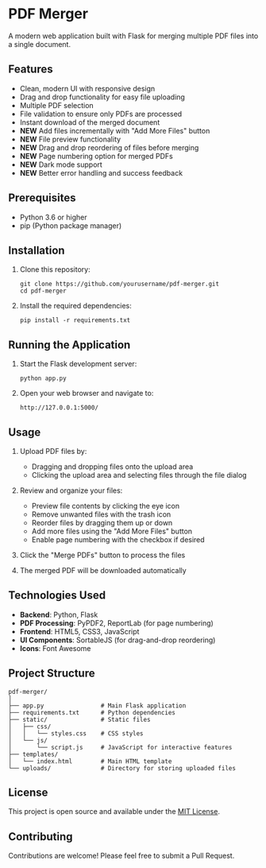 # PDF Merger

A modern web application built with Flask for merging multiple PDF files into a single document.

## Features

- Clean, modern UI with responsive design
- Drag and drop functionality for easy file uploading
- Multiple PDF selection
- File validation to ensure only PDFs are processed
- Instant download of the merged document
- **NEW** Add files incrementally with "Add More Files" button
- **NEW** File preview functionality
- **NEW** Drag and drop reordering of files before merging
- **NEW** Page numbering option for merged PDFs
- **NEW** Dark mode support
- **NEW** Better error handling and success feedback

## Prerequisites

- Python 3.6 or higher
- pip (Python package manager)

## Installation

1. Clone this repository:

   ```
   git clone https://github.com/yourusername/pdf-merger.git
   cd pdf-merger
   ```

2. Install the required dependencies:
   ```
   pip install -r requirements.txt
   ```

## Running the Application

1. Start the Flask development server:

   ```
   python app.py
   ```

2. Open your web browser and navigate to:
   ```
   http://127.0.0.1:5000/
   ```

## Usage

1. Upload PDF files by:

   - Dragging and dropping files onto the upload area
   - Clicking the upload area and selecting files through the file dialog

2. Review and organize your files:

   - Preview file contents by clicking the eye icon
   - Remove unwanted files with the trash icon
   - Reorder files by dragging them up or down
   - Add more files using the "Add More Files" button
   - Enable page numbering with the checkbox if desired

3. Click the "Merge PDFs" button to process the files

4. The merged PDF will be downloaded automatically

## Technologies Used

- **Backend**: Python, Flask
- **PDF Processing**: PyPDF2, ReportLab (for page numbering)
- **Frontend**: HTML5, CSS3, JavaScript
- **UI Components**: SortableJS (for drag-and-drop reordering)
- **Icons**: Font Awesome

## Project Structure

```
pdf-merger/
│
├── app.py                # Main Flask application
├── requirements.txt      # Python dependencies
├── static/               # Static files
│   ├── css/
│   │   └── styles.css    # CSS styles
│   └── js/
│       └── script.js     # JavaScript for interactive features
├── templates/
│   └── index.html        # Main HTML template
└── uploads/              # Directory for storing uploaded files
```

## License

This project is open source and available under the [MIT License](LICENSE).

## Contributing

Contributions are welcome! Please feel free to submit a Pull Request.
